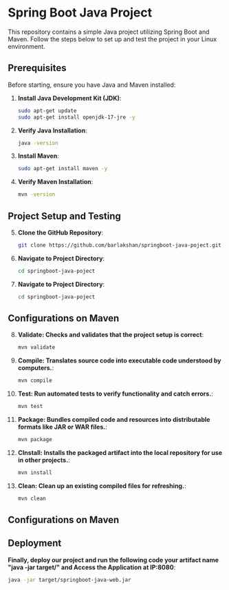 # Spring Boot Java Project

This repository contains a simple Java project utilizing Spring Boot and Maven. Follow the steps below to set up and test the project in your Linux environment.

## Prerequisites

Before starting, ensure you have Java and Maven installed:

1. **Install Java Development Kit (JDK)**:
   ```bash
   sudo apt-get update
   sudo apt-get install openjdk-17-jre -y

2. **Verify Java Installation**:
   ```bash
   java -version
3. **Install Maven**:
   ```bash
   sudo apt-get install maven -y
4. **Verify Maven Installation**:
   ```bash
   mvn -version

## Project Setup and Testing

5. **Clone the GitHub Repository**:
   ```bash
   git clone https://github.com/barlakshan/springboot-java-poject.git
   
6. **Navigate to Project Directory**:
   ```bash
   cd springboot-java-poject

7. **Navigate to Project Directory**:
   ```bash
   cd springboot-java-poject

## Configurations on Maven

8. **Validate: Checks and validates that the project setup is correct**:
   ```bash
   mvn validate

9. **Compile: Translates source code into executable code understood by computers.**:
   ```bash
   mvn compile

9. **Test: Run automated tests to verify functionality and catch errors.**:
   ```bash
   mvn test

9. **Package: Bundles compiled code and resources into distributable formats like JAR or WAR files.**:
   ```bash
   mvn package

9. **CInstall: Installs the packaged artifact into the local repository for use in other projects.**:
   ```bash
   mvn install

9. **Clean: Clean up an existing compiled files for refreshing.**:
   ```bash
   mvn clean   

## Configurations on Maven

## Deployment

**Finally, deploy our project and run the following code your artifact name "java -jar target/<artifact-name>"  and Access the Application at IP:8080**:
   ```bash
   java -jar target/springboot-java-web.jar
